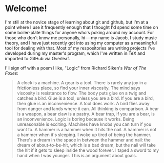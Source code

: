 # Welcome!

I'm still at the novice stage of learning about git and github, but I'm at a point where I use it 
frequently enough that I thought I'd spend some time on some boiler-plate things for anyone who's 
poking around my account. For those who don't know me personally, hi---my name is Jacob, I study 
music theory, and I have just recently got into using my computer as a meaningful tool for 
dealing with that. Most of my respositories are writing projects I've developed during my master's 
program, which I've written in TeX and imported to GitHub via Overleaf.

I'll sign off with a poem I like, "Logic" from Richard Siken's *War of The Foxes*:

> A clock is a machine. A gear is a tool. There is rarely
> any joy in a frictionless place, so find your inner viscosity.
> The mind says viscosity is resistance to flow. The body
> puts glue on a twig and catches a bird. Glue is a tool,
> unless you are a bird. If you are a bird, then glue is
> an inconvenience. A tool does work. A bird flies away
> from danger and lands where it can. All thinking is
> comparison. A bear is a weapon, a bear claw is a pastry.
> A bear trap, if you are a bear, is an inconvenience.
> Logic is boring because it works. Being unreasonable
> is exciting. Machines have knobs you can turn if you
> want to. A hammer is a hammer when it hits the nail.
> A hammer is not a hammer when it's sleeping. I woke
> up tired of being the hammer. There's a dream in the
> space in between the hammer and nail: the dream of
> about-to-be-hit, which is a bad dream, but the nail will
> take the hit if it gets to sleep inside the wood forever.
> I taped a sword to my hand when I was younger. This
> is an argument about goals.
